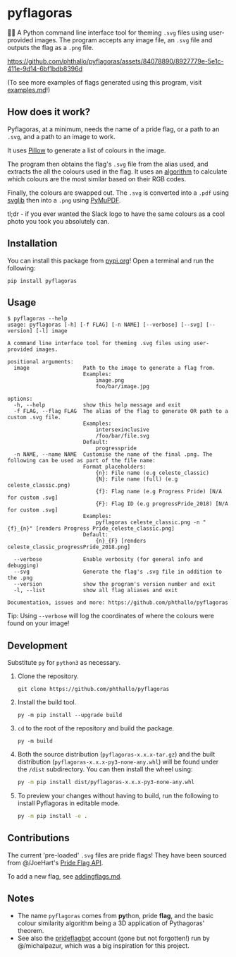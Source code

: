 # pyflagoras
🏳️‍🌈 A Python command line interface tool for theming `.svg` files using user-provided images. The program accepts any image file, an `.svg` file and outputs the flag as a `.png` file.

https://github.com/phthallo/pyflagoras/assets/84078890/8927779e-5e1c-411e-9d14-6bf1bdb8396d

(To see more examples of flags generated using this program, visit [examples.md](/examples.md)!)

## How does it work?
Pyflagoras, at a minimum, needs the name of a pride flag, or a path to an `.svg`, and a path to an image to work.

It uses [Pillow](https://pillow.readthedocs.io/en/stable/) to generate a list of colours in the image.

The program then obtains the flag's `.svg` file from the alias used, and extracts the all the colours used in the flag. It uses an [algorithm](https://github.com/phthallo/pyflagoras/blob/main/src/pyflagoras/similarity_algorithms.py#L2) to calculate which colours are the most similar based on their RGB codes. 

Finally, the colours are swapped out. The `.svg` is converted into a `.pdf` using [svglib](https://github.com/deeplook/svglib) then into a `.png` using [PyMuPDF](https://github.com/pymupdf/PyMuPDF).

tl;dr - if you ever wanted the Slack logo to have the same colours as a cool photo you took you absolutely can. 

## Installation 
You can install this package from [pypi.org](https://pypi.org)! Open a terminal and run the following:
```
pip install pyflagoras
```

## Usage
```
$ pyflagoras --help
usage: pyflagoras [-h] [-f FLAG] [-n NAME] [--verbose] [--svg] [--version] [-l] image       

A command line interface tool for theming .svg files using user-provided images.

positional arguments:
  image                 Path to the image to generate a flag from.
                        Examples:
                            image.png
                            foo/bar/image.jpg

options:
  -h, --help            show this help message and exit
  -f FLAG, --flag FLAG  The alias of the flag to generate OR path to a custom .svg file.    
                        Examples:
                            intersexinclusive
                            /foo/bar/file.svg
                        Default:
                            progresspride
  -n NAME, --name NAME  Customise the name of the final .png. The following can be used as part of the file name: 
                        Format placeholders:
                            {n}: File name (e.g celeste_classic)
                            {N}: File name (full) (e.g celeste_classic.png)
                            {f}: Flag name (e.g Progress Pride) [N/A for custom .svg]       
                            {F}: Flag ID (e.g progressPride_2018) [N/A for custom .svg]     
                        Examples:
                            pyflagoras celeste_classic.png -n "{f}_{n}" [renders Progress Pride_celeste_classic.png]
                        Default:
                            {n}_{F} [renders celeste_classic_progressPride_2018.png]        

  --verbose             Enable verbosity (for general info and debugging)
  --svg                 Generate the flag's .svg file in addition to the .png
  --version             show the program's version number and exit
  -l, --list            show all flag aliases and exit

Documentation, issues and more: https://github.com/phthallo/pyflagoras
```

Tip: Using `--verbose` will log the coordinates of where the colours were found on your image!

## Development
Substitute `py` for `python3` as necessary.
1. Clone the repository.
    ```
    git clone https://github.com/phthallo/pyflagoras
    ```
2. Install the build tool.
    ```
    py -m pip install --upgrade build
    ```
3. `cd` to the root of the repository and build the package.
    ```
    py -m build
    ```
4. Both the source distribution (`pyflagoras-x.x.x-tar.gz`) and the built distribution (`pyflagoras-x.x.x-py3-none-any.whl`) will be found under the `/dist` subdirectory. You can then install the wheel using:
    ```bash
    py -m pip install dist/pyflagoras-x.x.x-py3-none-any.whl
    ```
5. To preview your changes without having to build, run the following to install Pyflagoras in editable mode.
    ```bash 
    py -m pip install -e .
    ```

## Contributions 
The current 'pre-loaded' `.svg` files are pride flags! They have been sourced from @/JoeHart's [Pride Flag API](https://github.com/JoeHart/pride-flag-api). 

To add a new flag, see [addingflags.md](/addingflags.md).


## Notes
- The name `pyflagoras` comes from **py**thon, pride **flag**, and the basic colour similarity algorithm being a 3D application of Pythagoras' theorem. 
- See also the [prideflagbot](https://twitter.com/prideflagbot) account (gone but not forgotten!) run by @/michalpazur, which was a big inspiration for this project.

